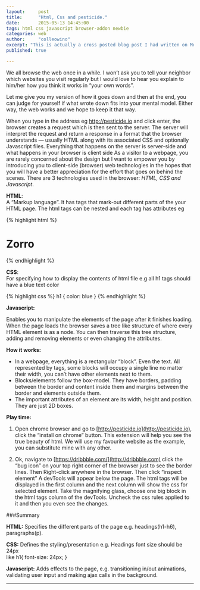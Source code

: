 ```yaml
---
layout:     post
title:      "Html, Css and pesticide."
date:       2015-05-13 14:45:00
tags: html css javascript browser-addon newbie
categories: web
author:     "colleowino"
excerpt: "This is actually a cross posted blog post I had written on Moringa school's <a href=https://moringaschool.wordpress.com/2015/05/13/html-css-and-pesticide/>blog</a> targeted at those who are curious about how web pages work but had never really the gone far in their quest."
published: true

---
```


We all browse the web once in a while. I won’t ask you to tell your neighbor which websites you visit regularly but I would love to hear you explain to him/her how you think it works in “your own words”.

Let me give you my version of how it goes down and then at the end, you can judge for yourself if what wrote down fits into your mental model. Either way, the web works and we hope to keep it that way.

When you type in the address eg <a title="http://pesticide.io" href="http://pesticide.io">http://pesticide.io </a>and click enter, the browser creates a request which is then sent to the server.
The server will interpret the request and return a response in a format that the browser understands &#8212; usually HTML along with its associated CSS and optionally Javascript files.
Everything that happens on the server is server-side and what happens in your browser is client side
As a visitor to a webpage, you are rarely concerned about the design but I want to empower you by introducing you to client-side (browser) web technologies in the hopes that you will have a better appreciation for the effort that goes on behind the scenes.
There are 3 technologies used in the browser: *HTML, CSS and Javascript*.

**HTML**:<br/> 
A “Markup language”. It has tags that mark-out different parts of the your HTML page.
The html tags can be nested and each tag has attributes eg

{% highlight html %}
 <h1 class="main_title" > Zorro </h1>
{% endhighlight %}

**CSS**:<br/>
For specifying how to display the contents of html file e.g all h1 tags should have a blue text color

{% highlight css %}
h1 { color: blue }
{% endhighlight %}

**Javascript:**<br/>

Enables you to manipulate the elements of the page after it finishes loading.
When the page loads the browser saves a tree like structure of where every HTML element is as a node. You can then traverse this tree structure, adding and removing elements or even changing the attributes.

**How it works:**<br/>

* In a webpage, everything is a rectangular “block”. Even the text. All represented by tags, some blocks will occupy a single line no matter their width, you can’t have other elements next to them.
* Blocks/elements follow the box-model. They have borders, padding between the border and content inside them and margins between the border and elements outside them.
* The important attributes of an element are its width, height and position. They are just 2D boxes.

**Play time:**<br/>

1. Open chrome browser and go to [http://pesticide.io](http://pesticide.io), click the “install on chrome” button.
This extension will help you see the true beauty of html. We will use my favourite website as the example, you can substitute mine with any other.

2. Ok, navigate to [https://dribbble.com/](http://dribbble.com)
click the “bug icon” on your top right corner of the browser just to see the border lines.
Then Right-click anywhere in the browser. Then click “inspect element”
A devTools will appear below the page.
The html tags will be displayed in the first column and the next column will show the css for selected element.
Take the magnifying glass, choose one big block in the html tags column of the devTools.
Uncheck the css rules applied to it and then you even see the changes.

###Summary

**HTML:** Specifies the different parts of the page e.g. headings(h1-h6), paragraphs(p).

**CSS:**  Defines the styling/presentation e.g. Headings font size should be 24px 
<br/>
like h1{ font-size: 24px; }

**Javascript:**  Adds effects to the page, e.g. transitioning in/out animations, validating user input and making ajax calls in the background.

-----


